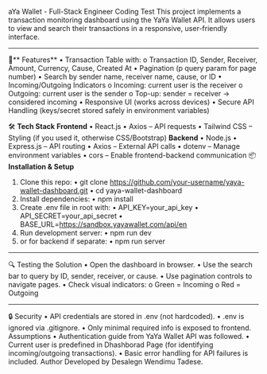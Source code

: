 aYa Wallet - Full-Stack Engineer Coding Test
This project implements a transaction monitoring dashboard using the YaYa Wallet API. It allows users to view and search their transactions in a responsive, user-friendly interface.
________________________________________
🚀** Features**
•	Transaction Table with:
      o	Transaction ID, Sender, Receiver, Amount, Currency, Cause, Created At
•	Pagination (p query param for page number)
•	Search by sender name, receiver name, cause, or ID
•	Incoming/Outgoing Indicators
      o	Incoming: current user is the receiver
      o	Outgoing: current user is the sender
      o	Top-up: sender = receiver → considered incoming
•	Responsive UI (works across devices)
•	Secure API Handling (keys/secret stored safely in environment variables)

🛠 **Tech Stack**
**Frontend**
      •	React.js
      •	Axios – API requests
      •	Tailwind CSS – Styling (if you used it, otherwise CSS/Bootstrap)
**Backend**
        •	Node.js
        •	Express.js – API routing
        •	Axios – External API calls
        •	dotenv – Manage environment variables
        •	cors – Enable frontend-backend communication
📦 **Installation & Setup**
1.	Clone this repo:
    •	git clone https://github.com/your-username/yaya-wallet-dashboard.git
    •	cd yaya-wallet-dashboard
2.	Install dependencies:
    •	npm install
3.	Create .env file in root with:
    •	API_KEY=your_api_key
    •	API_SECRET=your_api_secret
    •	BASE_URL=https://sandbox.yayawallet.com/api/en
4.	Run development server:
    •	npm run dev
5.	or for backend if separate:
    •		npm run server
________________________________________
🔍 Testing the Solution
    •	Open the dashboard in browser.
    •	Use the search bar to query by ID, sender, receiver, or cause.
    •	Use pagination controls to navigate pages.
    •	Check visual indicators:
            o	Green = Incoming
            o	Red = Outgoing
________________________________________
🔒 Security
    •	API credentials are stored in .env (not hardcoded).
    •   .env is ignored via .gitignore.
    •	 Only minimal required info is exposed to frontend.
Assumptions
    •	Authentication guide from YaYa Wallet API was followed.
    •	Current user is predefined in Dhashborad Page (for identifying incoming/outgoing transactions).
    •	Basic error handling for API failures is included.
Author
Developed by Desalegn Wendimu Tadese.




